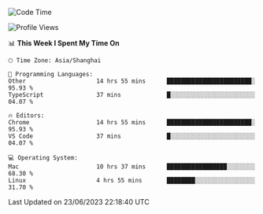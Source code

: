 <!--START_SECTION:waka-->
![Code Time](http://img.shields.io/badge/Code%20Time-836%20hrs%2025%20mins-blue)

![Profile Views](http://img.shields.io/badge/Profile%20Views-0-blue)

📊 **This Week I Spent My Time On** 

```text
🕑︎ Time Zone: Asia/Shanghai

💬 Programming Languages: 
Other                    14 hrs 55 mins      ████████████████████████░   95.93 % 
TypeScript               37 mins             █░░░░░░░░░░░░░░░░░░░░░░░░   04.07 % 

🔥 Editors: 
Chrome                   14 hrs 55 mins      ████████████████████████░   95.93 % 
VS Code                  37 mins             █░░░░░░░░░░░░░░░░░░░░░░░░   04.07 % 

💻 Operating System: 
Mac                      10 hrs 37 mins      █████████████████░░░░░░░░   68.30 % 
Linux                    4 hrs 55 mins       ████████░░░░░░░░░░░░░░░░░   31.70 % 
```


 Last Updated on 23/06/2023 22:18:40 UTC
<!--END_SECTION:waka-->